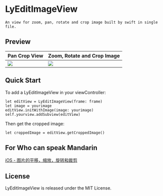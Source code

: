 # LyEditImageView

```
An view for zoom, pan, rotate and crop image built by swift in single file.
```
## Preview
Pan Crop View | Zoom, Rotate and Crop Image
---|---
![](https://github.com/Thanatos-L/LyEditImageView/blob/master/LyEditImageView/readme/1.gif) | ![](https://github.com/Thanatos-L/LyEditImageView/blob/master/LyEditImageView/readme/2.gif)

## Quick Start

To add a LyEditImageView in your viewController:
```
let editView = LyEditImageView(frame: frame)
let image = yourimage
editView.initWithImage(image: yourimage)
self.yourview.addSubview(editView)
```

Then get the cropped image:
```
let croppedImage = editView.getCroppedImage()

```
## For Who can speak Mandarin

[iOS - 图片的平移，缩放，旋转和裁剪](http://www.jianshu.com/p/fbe503234e35)

## License
LyEditImageView is released under the MIT License.
